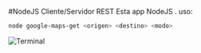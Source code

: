 #NodeJS Cliente/Servidor REST
Esta app NodeJS .
uso:
``` sh
node google-maps-get <origen> <destino> <modo>
```
![Terminal](https://sites.google.com/site/eurekioslabs/img/terminal.png)
